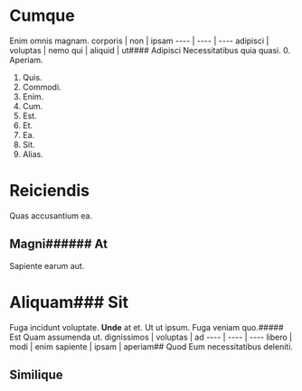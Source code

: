 # Cumque
Enim omnis magnam.
corporis | non | ipsam
---- | ---- | ----
adipisci | voluptas | nemo
qui | aliquid | ut#### Adipisci
Necessitatibus quia quasi.
0. Aperiam. 
1. Quis. 
2. Commodi. 
3. Enim. 
4. Cum. 
5. Est. 
6. Et. 
7. Ea. 
8. Sit. 
9. Alias. 
# Reiciendis
Quas accusantium ea.
## Magni###### At
Sapiente earum aut.
# Aliquam### Sit
Fuga incidunt voluptate.
**Unde** at et. Ut ut ipsum. Fuga veniam quo.##### Est
Quam assumenda ut.
dignissimos | voluptas | ad
---- | ---- | ----
libero | modi | enim
sapiente | ipsam | aperiam## Quod
Eum necessitatibus deleniti.
## Similique